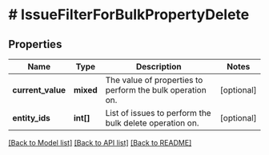 # # IssueFilterForBulkPropertyDelete

## Properties

Name | Type | Description | Notes
------------ | ------------- | ------------- | -------------
**current_value** | **mixed** | The value of properties to perform the bulk operation on. | [optional]
**entity_ids** | **int[]** | List of issues to perform the bulk delete operation on. | [optional]

[[Back to Model list]](../../README.md#models) [[Back to API list]](../../README.md#endpoints) [[Back to README]](../../README.md)
